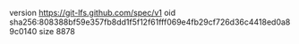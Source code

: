 version https://git-lfs.github.com/spec/v1
oid sha256:808388bf59e357fb8dd1f5f12f61fff069e4fb29cf726d36c4418ed0a89c0140
size 8878
